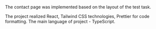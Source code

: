 The contact page was implemented based on the layout of the test task.

The project realized React, Tailwind CSS technologies, Prettier for code formatting. The main
language of project - TypeScript.
